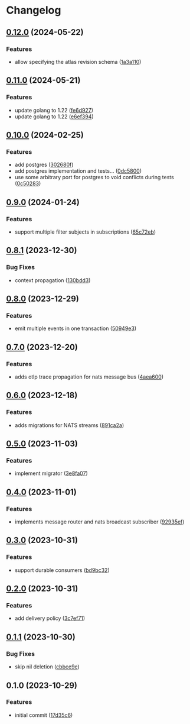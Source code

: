 # Changelog

## [0.12.0](https://github.com/vectrum-io/strongforce/compare/v0.11.0...v0.12.0) (2024-05-22)


### Features

* allow specifying the atlas revision schema ([1a3a110](https://github.com/vectrum-io/strongforce/commit/1a3a110f52623d57ddbfd494d1e795c9e438ba14))

## [0.11.0](https://github.com/vectrum-io/strongforce/compare/v0.10.0...v0.11.0) (2024-05-21)


### Features

* update golang to 1.22 ([fe6d927](https://github.com/vectrum-io/strongforce/commit/fe6d9271d9000af77ee57071897f88c9f7bd57a5))
* update golang to 1.22 ([e6ef394](https://github.com/vectrum-io/strongforce/commit/e6ef39478729a8cb69d83634f191667467e7eadb))

## [0.10.0](https://github.com/vectrum-io/strongforce/compare/v0.9.0...v0.10.0) (2024-02-25)


### Features

* add postgres ([302680f](https://github.com/vectrum-io/strongforce/commit/302680f1827eeed799375bf4cad920dbfd1a35c9))
* add postgres implementation and tests... ([0dc5800](https://github.com/vectrum-io/strongforce/commit/0dc58009a7a38e5dc617677dcd85e9a13fc51009))
* use some arbitrary port for postgres to void conflicts during tests ([0c50283](https://github.com/vectrum-io/strongforce/commit/0c502832db09618d147ef9f2674381152a2e6197))

## [0.9.0](https://github.com/vectrum-io/strongforce/compare/v0.8.1...v0.9.0) (2024-01-24)


### Features

* support multiple filter subjects in subscriptions ([65c72eb](https://github.com/vectrum-io/strongforce/commit/65c72eb5e19af0878f8803b5e02fdb4d5830cdee))

## [0.8.1](https://github.com/vectrum-io/strongforce/compare/v0.8.0...v0.8.1) (2023-12-30)


### Bug Fixes

* context propagation ([130bdd3](https://github.com/vectrum-io/strongforce/commit/130bdd32ab8b1f348678153cd7062876d6b48466))

## [0.8.0](https://github.com/vectrum-io/strongforce/compare/v0.7.0...v0.8.0) (2023-12-29)


### Features

* emit multiple events in one transaction ([50949e3](https://github.com/vectrum-io/strongforce/commit/50949e37a1e469860b6aac94ed44dc7f9c437e87))

## [0.7.0](https://github.com/vectrum-io/strongforce/compare/v0.6.0...v0.7.0) (2023-12-20)


### Features

* adds otlp trace propagation for nats message bus ([4aea600](https://github.com/vectrum-io/strongforce/commit/4aea600bcf4d18933456c8608527785699d4dd07))

## [0.6.0](https://github.com/vectrum-io/strongforce/compare/v0.5.0...v0.6.0) (2023-12-18)


### Features

* adds migrations for NATS streams ([891ca2a](https://github.com/vectrum-io/strongforce/commit/891ca2aedd95c78bf27f55bbee975958ad410098))

## [0.5.0](https://github.com/vectrum-io/strongforce/compare/v0.4.0...v0.5.0) (2023-11-03)


### Features

* implement migrator ([3e8fa07](https://github.com/vectrum-io/strongforce/commit/3e8fa07d1cc2678f454ec7b0f4525e1f92915c0b))

## [0.4.0](https://github.com/vectrum-io/strongforce/compare/v0.3.0...v0.4.0) (2023-11-01)


### Features

* implements message router and nats broadcast subscriber ([92935ef](https://github.com/vectrum-io/strongforce/commit/92935ef2689ee24ff0a238de711ca157a93e345e))

## [0.3.0](https://github.com/vectrum-io/strongforce/compare/v0.2.0...v0.3.0) (2023-10-31)


### Features

* support durable consumers ([bd9bc32](https://github.com/vectrum-io/strongforce/commit/bd9bc3227bb0947cf941ddbeb3b704a653cddfd3))

## [0.2.0](https://github.com/vectrum-io/strongforce/compare/v0.1.1...v0.2.0) (2023-10-31)


### Features

* add delivery policy ([3c7ef71](https://github.com/vectrum-io/strongforce/commit/3c7ef718a1e1755d6a89581e0890ce62de988371))

## [0.1.1](https://github.com/vectrum-io/strongforce/compare/v0.1.0...v0.1.1) (2023-10-30)


### Bug Fixes

* skip nil deletion ([cbbce9e](https://github.com/vectrum-io/strongforce/commit/cbbce9e3c9c3c8387a3b68f74cc8e8f2df6ef0b6))

## 0.1.0 (2023-10-29)


### Features

* initial commit ([17d35c6](https://github.com/vectrum-io/strongforce/commit/17d35c6381965edb4fc720308334401b25b08c2d))

